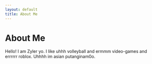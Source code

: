```yaml
---
layout: default
title: About Me
---
```

# About Me
Hello! I am Zyler yo.
I like uhhh volleyball and ermmm video-games and errrrrr roblox. Uhhhh im asian putanginam0o.
